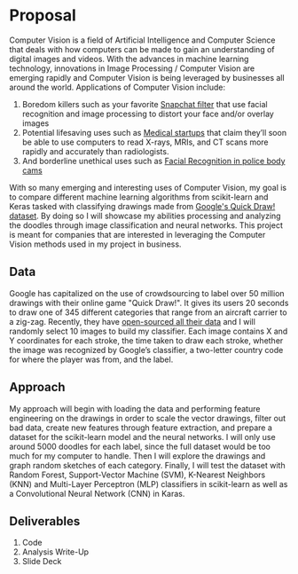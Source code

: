 # Proposal
Computer Vision is a field of Artificial Intelligence and Computer Science that deals with how computers can be made to gain an understanding of digital images and videos. With the advances in machine learning technology, innovations in Image Processing / Computer Vision are emerging rapidly and Computer Vision is being leveraged by businesses all around the world. Applications of Computer Vision include:
1. Boredom killers such as your favorite [Snapchat filter](https://medium.com/@james_aka_yale/snapchats-filters-how-computer-vision-recognizes-your-face-9907d6904b91) that use facial recognition and image processing to distort your face and/or overlay images
2. Potential lifesaving uses such as [Medical startups](https://www.wired.com/2017/01/look-x-rays-moles-living-ai-coming-job/) that claim they’ll soon be able to use computers to read X-rays, MRIs, and CT scans more rapidly and accurately than radiologists.
3. And borderline unethical uses such as [Facial Recognition in police body cams](https://www.washingtonpost.com/news/the-switch/wp/2018/04/26/facial-recognition-may-be-coming-to-a-police-body-camera-near-you/?noredirect=on&utm_term=.1a5df1611adc)

With so many emerging and interesting uses of Computer Vision, my goal is to compare different machine learning algorithms from scikit-learn and Keras tasked with classifying drawings made from [Google's Quick Draw! dataset](https://quickdraw.withgoogle.com/data). By doing so I will showcase my abilities processing and analyzing the doodles through image classification and neural networks. This project is meant for companies that are interested in leveraging the Computer Vision methods used in my project in business.

## Data

Google has capitalized on the use of crowdsourcing to label over 50 million drawings with their online game "Quick Draw!". It gives its users 20 seconds to draw one of 345 different categories that range from an aircraft carrier to a zig-zag. Recently, they have [open-sourced all their data](https://console.cloud.google.com/storage/browser/quickdraw_dataset/full/numpy_bitmap?pli=1) and I will randomly select 10 images to build my classifier. Each image contains X and Y coordinates for each stroke, the time taken to draw each stroke, whether the image was recognized by Google’s classifier, a two-letter country code for where the player was from, and the label.


## Approach

My approach will begin with loading the data and performing feature engineering on the drawings in order to scale the vector drawings, filter out bad data, create new features through feature extraction, and prepare a dataset for the scikit-learn model and the neural networks. I will only use around 5000 doodles for each label, since the full dataset would be too much for my computer to handle. Then I will explore the drawings and graph random sketches of each category. Finally, I will test the dataset with Random Forest, Support-Vector Machine (SVM), K-Nearest Neighbors (KNN) and Multi-Layer Perceptron (MLP) classifiers in scikit-learn as well as a Convolutional Neural Network (CNN) in Karas.


## Deliverables
1. Code
2. Analysis Write-Up
3. Slide Deck
